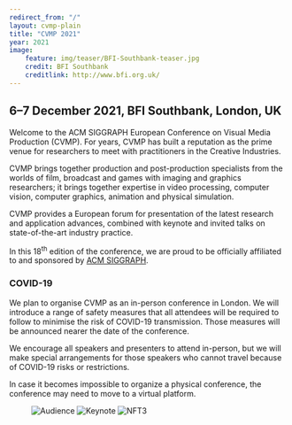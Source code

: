 ```yaml
---
redirect_from: "/"
layout: cvmp-plain
title: "CVMP 2021"
year: 2021
image:
    feature: img/teaser/BFI-Southbank-teaser.jpg
    credit: BFI Southbank
    creditlink: http://www.bfi.org.uk/
---
```

## 6–7 December 2021, BFI Southbank, London, UK

Welcome to the ACM SIGGRAPH European Conference on Visual Media Production (CVMP). For years, CVMP has built a reputation as the prime venue for researchers to meet with practitioners in the Creative Industries.

CVMP brings together production and post-production specialists from the worlds of film, broadcast and games with imaging and graphics researchers; it brings together expertise in video processing, computer vision, computer graphics, animation and physical simulation.

CVMP provides a European forum for presentation of the latest research and application advances, combined with keynote and invited talks on state-of-the-art industry practice.

In this 18<sup>th</sup> edition of the conference, we are proud to be officially affiliated to and sponsored by [ACM SIGGRAPH](https://www.siggraph.org).

### COVID-19 ###

We plan to organise CVMP as an in-person conference in London. We will introduce a range of safety measures that all attendees will be required to follow to minimise the risk of COVID-19 transmission. Those measures will be announced nearer the date of the conference.

We encourage all speakers and presenters to attend in-person, but we will make special arrangements for those speakers who cannot travel because of COVID-19 risks or restrictions.

In case it becomes impossible to organize a physical conference, the conference may need to move to a virtual platform.

<!-- featured images -->
<figure class="top3" >
    <img class="col-xs-12 col-sm-4" src="{{site.url}}/img/cvmp/cvmp-audience.jpg" alt="Audience">
    <img class="col-xs-12 col-sm-4" src="{{site.url}}/img/cvmp/cvmp-keynote.jpg" alt="Keynote">
    <img class="col-xs-12 col-sm-4" src="{{site.url}}/img/cvmp/cvmp-theatre.jpg" alt="NFT3">
</figure>
